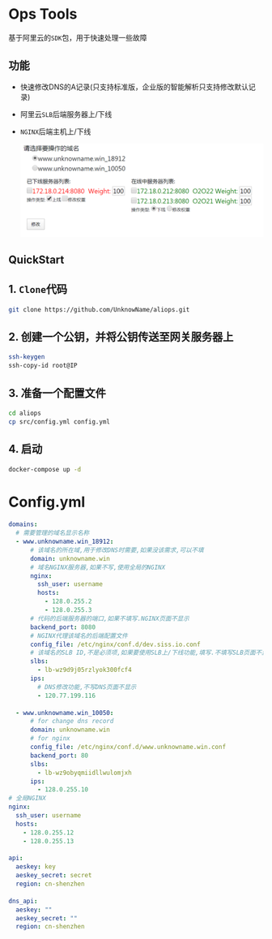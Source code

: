 # Ops Tools

基于阿里云的`SDK`包，用于快速处理一些故障

## 功能

- 快速修改DNS的A记录(只支持标准版，企业版的智能解析只支持修改默认记录)
- 阿里云`SLB`后端服务器上/下线
- `NGINX`后端主机上/下线

    ![NGINX](images/nginx.png)

## QuickStart

## 1. `Clone`代码

```bash
git clone https://github.com/UnknowName/aliops.git
```
## 2. 创建一个公钥，并将公钥传送至网关服务器上

```bash
ssh-keygen
ssh-copy-id root@IP
```

## 3. 准备一个配置文件

```bash
cd aliops
cp src/config.yml config.yml 
```

## 4. 启动
```bash
docker-compose up -d
```

# Config.yml
```yaml
domains:
  # 需要管理的域名显示名称
  - www.unknowname.win_18912:
      # 该域名的所在域,用于修改DNS时需要,如果没该需求,可以不填
      domain: unknowname.win
      # 域名NGINX服务器,如果不写,使用全局的NGINX
      nginx:
        ssh_user: username
        hosts:
          - 128.0.255.2
          - 128.0.255.3
      # 代码的后端服务器的端口,如果不填写.NGINX页面不显示
      backend_port: 8080
      # NGINX代理该域名的后端配置文件
      config_file: /etc/nginx/conf.d/dev.siss.io.conf
      # 该域名的SLB ID,不是必须项,如果要使用SLB上/下线功能,填写.不填写SLB页面不显示
      slbs:
        - lb-wz9d9j05rzlyok300fcf4
      ips:
        # DNS修改功能,不写DNS页面不显示
        - 120.77.199.116

  - www.unknowname.win_10050:
      # for change dns record
      domain: unknowname.win
      # for nginx
      config_file: /etc/nginx/conf.d/www.unknowname.win.conf
      backend_port: 80
      slbs:
        - lb-wz9obyqmiidllwulomjxh 
      ips:
        - 128.0.255.10
# 全局NGINX
nginx:
  ssh_user: username
  hosts:
    - 128.0.255.12
    - 128.0.255.13

api:
  aeskey: key
  aeskey_secret: secret
  region: cn-shenzhen

dns_api:
  aeskey: ""
  aeskey_secret: ""
  region: cn-shenzhen
```